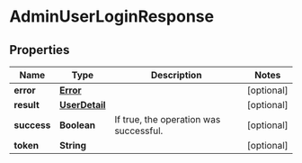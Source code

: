 

# AdminUserLoginResponse

## Properties

Name | Type | Description | Notes
------------ | ------------- | ------------- | -------------
**error** | [**Error**](Error.md) |  |  [optional]
**result** | [**UserDetail**](UserDetail.md) |  |  [optional]
**success** | **Boolean** | If true, the operation was successful. |  [optional]
**token** | **String** |  |  [optional]



